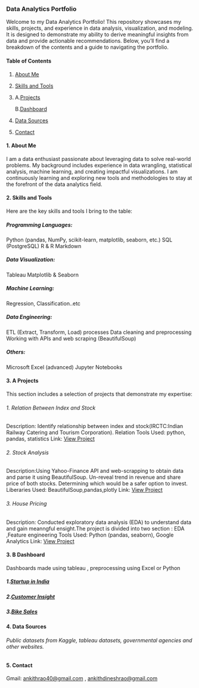 ### __Data Analytics Portfolio__

Welcome to my Data Analytics Portfolio! This repository showcases my skills, projects, and experience in data analysis, visualization, and modeling. It is designed to demonstrate my ability to derive meaningful insights from data and provide actionable recommendations. Below, you’ll find a breakdown of the contents and a guide to navigating the portfolio.


#### __Table of Contents__

1. [About Me](#1-about-me)
2. [Skills and Tools](#2-skills-and-tools)
3. A.[Projects](#3-A-Projects)
   
   B.[Dashboard](#3-B-dashboard)
5. [Data Sources](#4-data-sources)
6. [Contact](#5-contact)


#### 1. About Me
I am a data enthusiast passionate about leveraging data to solve real-world problems. My background includes experience in data wrangling, statistical analysis, machine learning, and creating impactful visualizations. I am continuously learning and exploring new tools and methodologies to stay at the forefront of the data analytics field.

#### 2. Skills and Tools
Here are the key skills and tools I bring to the table:
##### Programming Languages:
Python (pandas, NumPy, scikit-learn, matplotlib, seaborn, etc.)
SQL (PostgreSQL)
R & R Markdown
##### Data Visualization:
Tableau
Matplotlib & Seaborn
##### Machine Learning:
Regression, Classification..etc 
##### Data Engineering:
ETL (Extract, Transform, Load) processes
Data cleaning and preprocessing
Working with APIs and web scraping (BeautifulSoup)
##### Others:
Microsoft Excel (advanced)
Jupyter Notebooks 

#### 3. A Projects
This section includes a selection of projects that demonstrate my expertise:

###### 1. Relation Between Index and Stock 
Description: Identify relationship between index and stock(IRCTC:Indian Railway Catering and Tourism Corporation). Relation 
Tools Used: python, pandas, statistics 
Link: [View Project](Project/Python_Project/fintech.ipynb)

###### 2. Stock Analysis
Description:Using  Yahoo-Finance API and  web-scrapping to obtain data and parse it using BeautifulSoup. Un-reveal trend in revenue and share price of both stocks. Determining which would be a safer option to invest.
Liberaries Used: BeautifulSoup,pandas,plotly
Link: [View Project](Project/Python_Project/TSLAvsGME.ipynb)

###### 3. House Pricing 
Description: Conducted exploratory data analysis (EDA) to understand data and gain meanngful ensight.The project is divided into two section : EDA ,Feature engineering 
Tools Used: Python (pandas, seaborn), Google Analytics
Link: [View Project](https://github.com/ADR600/DataScience/blob/1ce7f406632a4d5debe516ad8e18602db4549b7b/Project/Python_Project/House%20Pricing/House_pricing.ipynb)

#### 3. B Dashboard 
Dashboards made using tableau , preprocessing using Excel or  Python 
##### 1.[Startup in India](https://github.com/ADR600/DataScience/blob/3cdab2eff0419baa385eb47174beab84802a1fe9/Project/Dasboards/Startup%20Funding%20.md)
##### 2.[Customer Insight](https://github.com/ADR600/DataScience/blob/3cdab2eff0419baa385eb47174beab84802a1fe9/Project/Dasboards/Customer%20Insight.md)
##### 3.[Bike Sales ](https://github.com/ADR600/DataScience/blob/3cdab2eff0419baa385eb47174beab84802a1fe9/Project/Dasboards/Bike%20Sale.md)

#### 4. Data Sources
###### Public datasets from Kaggle, tableau datasets, governmental agencies and other websites.

#### 5. Contact
Gmail:  [ankithrao40@gmail.com](mailto:ankithrao40@gmail.com)
, [ankithdineshrao@gmail.com](mailto:ankithdineshrao@gmail.com)



